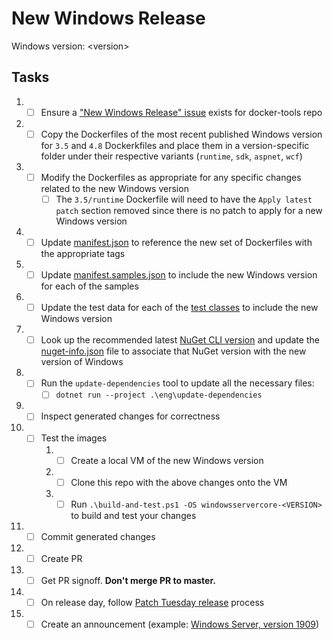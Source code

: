 # New Windows Release

Windows version: &lt;version&gt;

## Tasks

1. - [ ] Ensure a ["New Windows Release" issue](https://github.com/dotnet/docker-tools/blob/.github/ISSUE_TEMPLATE/releases/new-windows-release.md) exists for docker-tools repo
1. - [ ] Copy the Dockerfiles of the most recent published Windows version for `3.5` and `4.8` Dockerkfiles and place them in a version-specific folder under their respective variants (`runtime`, `sdk`, `aspnet`, `wcf`)
1. - [ ] Modify the Dockerfiles as appropriate for any specific changes related to the new Windows version
      - [ ] The `3.5/runtime` Dockerfile will need to have the `Apply latest patch` section removed since there is no patch to apply for a new Windows version
1. - [ ] Update [manifest.json](https://github.com/microsoft/dotnet-framework-docker/blob/master/manifest.json) to reference the new set of Dockerfiles with the appropriate tags
1. - [ ] Update [manifest.samples.json](https://github.com/microsoft/dotnet-framework-docker/blob/master/manifest.samples.json) to include the new Windows version for each of the samples
1. - [ ] Update the test data for each of the [test classes](https://github.com/microsoft/dotnet-framework-docker/tree/master/tests/Microsoft.DotNet.Framework.Docker.Tests) to include the new Windows version
1. - [ ] Look up the recommended latest [NuGet CLI version](https://www.nuget.org/downloads) and update the [nuget-info.json](https://github.com/microsoft/dotnet-framework-docker/blob/master/eng/nuget-info.json) file to associate that NuGet version with the new version of Windows
1. - [ ] Run the `update-dependencies` tool to update all the necessary files:
      - [ ] `dotnet run --project .\eng\update-dependencies`
1. - [ ] Inspect generated changes for correctness
1. - [ ] Test the images
      1. - [ ] Create a local VM of the new Windows version
      1. - [ ] Clone this repo with the above changes onto the VM
      1. - [ ] Run `.\build-and-test.ps1 -OS windowsservercore-<VERSION>` to build and test your changes
1. - [ ] Commit generated changes
1. - [ ] Create PR
1. - [ ] Get PR signoff. **Don't merge PR to master.**
1. - [ ] On release day, follow [Patch Tuesday release](patch-tuesday-release.md) process
1. - [ ] Create an announcement (example: [Windows Server, version 1909](https://github.com/microsoft/dotnet-framework-docker/issues/448))

